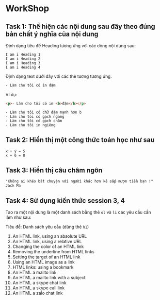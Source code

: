 # WorkShop

## Task 1: Thể hiện các nội dung sau đây theo đúng bản chất ý nghĩa của nội dung

Định dạng tiêu đề Heading tương ứng với các dòng nội dung sau:

```
I am i Heading 1
I am i Heading 2
I am i Heading 3
I am i Heading 4
```

Định dạng text dưới đây với các thẻ tương tương ứng.

```html
- Làm cho tôi có in đậm
```

Ví dụ:

```html
<p>- Làm cho tôi có in <b>đậm</b></p>
```

```code
- Làm cho tôi có chữ đậm mạnh hơn b
- Làm cho tôi có gạch ngang
- Làm cho tôi có gạch chân
- Làm cho tôi in ngiêng
```

## Task 2: Hiển thị một công thức toán học như sau

```
x + y = 5
x + 6 = 8
```

## Task 3: Hiển thị câu châm ngôn

```
"Không ai khéo bắt chuyện với người khác hơn kẻ sắp mượn tiền bạn !"
Jack Ma
```

## Task 4: Sử dụng kiến thức session 3, 4

Tao ra một nội dung là một danh sách bằng thẻ `ol` và `li` các yêu cầu cần làm như sau:

Tiêu đề: Danh sách yêu cầu (dùng thẻ `h1`)

1. An HTML link, using an absolute URL
2. An HTML link, using a relative URL
3. Changing the color of an HTML link
4. Removing the underline from HTML links
5. Setting the target of an HTML link
6. Using an HTML image as a link
7. HTML links: using a bookmark
8. An HTML a mailto link
9. An HTML a mailto link with a subject
10. An HTML a skype chat link
11. An HTML a skype call link
12. An HTML a zalo chat link
